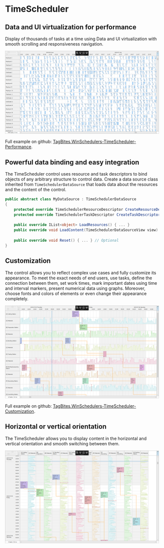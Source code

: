 # TimeScheduler

## Data and UI virtualization for performance

Display of thousands of tasks at a time using Data and UI virtualization with smooth scrolling and responsiveness navigation.

![](_media/TimeScheduler_Performance_1264x681.png)

Full example on github: [TagBites.WinSchedulers-TimeScheduler-Performance](https://github.com/TagBites/TagBites.WinSchedulers-TimeScheduler-Performance).

## Powerful data binding and easy integration

The TimeScheduler control uses resource and task descriptors to bind objects of any arbitrary structure to control data. Create a data source class inherited from `TimeSchedulerDataSource` that loads data about the resources and the content of the control.

```csharp
public abstract class MyDataSource : TimeSchedulerDataSource
{
    protected override TimeSchedulerResourceDescriptor CreateResourceDescriptor() { ... }
    protected override TimeSchedulerTaskDescriptor CreateTaskDescriptor() { ... }

    public override IList<object> LoadResources() { ... }
    public override void LoadContent(TimeSchedulerDataSourceView view) { ... }

    public override void Reset() { ... } // Optional
}
```

## Customization

The control allows you to reflect complex use cases and fully customize its appearance. To meet the exact needs of end users, use tasks, define the connection between them, set work times, mark important dates using time and interval markers, present numerical data using graphs. Moreover, choose fonts and colors of elements or even change their appearance completely.

![](_media/TimeScheduler_Customization_1264x681.png)

Full example on github: [TagBites.WinSchedulers-TimeScheduler-Customization](https://github.com/TagBites/TagBites.WinSchedulers-TimeScheduler-Customization).

## Horizontal or vertical orientation

The TimeScheduler allows you to display content in the horizontal and vertical orientation and smooth switching between them.

![](_media/TimeScheduler_Customization_Orientation_1264x681.png)
